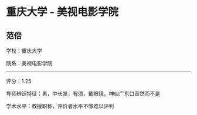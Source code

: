 # 重庆大学 - 美视电影学院

## 范倍

学校：重庆大学

院系：美视电影学院

* * *

评分：1.25

导师辨识特征：男，中长发，有须，戴眼镜，神似广东口音然而不是

学术水平：教授职称，评价者水平不够难以评判